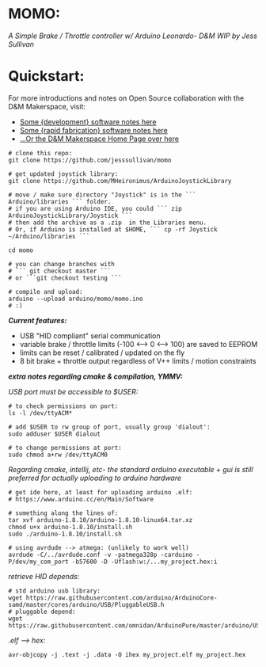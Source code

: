# MOMO:

*A Simple Brake / Throttle controller w/ Arduino Leonardo- D&M WIP by Jess Sullivan*
   
# Quickstart:       
    
For more introductions and notes on Open Source collaboration with the D&M Makerspace, visit:       
- [Some {development} software notes here](https://github.com/PSU-HC/home-wiki/wiki/Developer-Student-Software)
- [Some {rapid fabrication} software notes here](https://github.com/PSU-HC/home-wiki/wiki/CAD-CAM-Student-Software)
- [...Or the D&M Makerspace Home Page over here](https://makerspace.plymouthcreate.net/)

    
       
```shell script
# clone this repo:
git clone https://github.com/jesssullivan/momo 

# get updated joystick library:
git clone https://github.com/MHeironimus/ArduinoJoystickLibrary 

# move / make sure directory "Joystick" is in the ``` Arduino/libraries ``` folder.  
# if you are using Arduino IDE, you could ``` zip ArduinoJoystickLibrary/Joystick ```
# then add the archive as a .zip  in the Libraries menu.  
# Or, if Arduino is installed at $HOME, ``` cp -rf Joystick ~/Arduino/libraries ```

cd momo

# you can change branches with 
# ``` git checkout master ```
# or ```git checkout testing ```

# compile and upload:
arduino --upload arduino/momo/momo.ino
# :)
```
   

***Current features:***         
    
- USB "HID compliant" serial communication 
- variable brake / throttle limits (-100 <--> 0 <--> 100) are saved to EEPROM 
- limits can be reset / calibrated / updated on the fly 
- 8 bit brake + throttle output regardless of V++ limits / motion constraints 

     
***extra notes regarding cmake & compilation, YMMV:***     
    
*USB port must be accessible to $USER:*

```
# to check permissions on port:
ls -l /dev/ttyACM*

# add $USER to rw group of port, usually group 'dialout':
sudo adduser $USER dialout

# to change permissions at port:
sudo chmod a+rw /dev/ttyACM0
```
    
*Regarding cmake, intellij, etc-
the standard arduino executable + gui is still preferred for actually uploading to arduino hardware*
    
```shell script
# get ide here, at least for uploading arduino .elf:
# https://www.arduino.cc/en/Main/Software

# something along the lines of:
tar xvf arduino-1.8.10/arduino-1.8.10-linux64.tar.xz 
chmod u+x arduino-1.8.10/install.sh
sudo ./arduino-1.8.10/install.sh

# using avrdude --> atmega: (unlikely to work well)
avrdude -C/../avrdude.conf -v -patmega328p -carduino -P/dev/my_com_port -b57600 -D -Uflash:w:/...my_project.hex:i
``` 
    
*retrieve HID depends:*
```shell script
# std arduino usb library:
wget https://raw.githubusercontent.com/arduino/ArduinoCore-samd/master/cores/arduino/USB/PluggableUSB.h
# pluggable depend:
wget https://raw.githubusercontent.com/omnidan/ArduinoPure/master/arduino/USBAPI.h
```
    
*.elf --> hex:*
``` shell script
avr-objcopy -j .text -j .data -O ihex my_project.elf my_project.hex
```     

